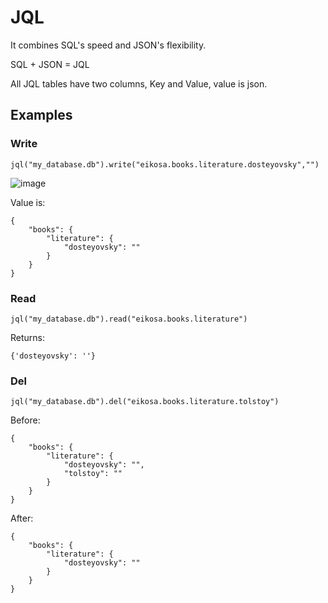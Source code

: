 # JQL

It combines SQL's speed and JSON's flexibility.

SQL + JSON = JQL

All JQL tables have two columns, Key and Value, value is json.

## Examples

### Write
```jql("my_database.db").write("eikosa.books.literature.dosteyovsky","")```

![image](https://user-images.githubusercontent.com/20538090/168511649-75ca7a7a-8670-42b0-86b9-a0d0acda6f45.png)

Value is:
```
{
    "books": {
        "literature": {
            "dosteyovsky": ""
        }
    }
}
```

### Read
```jql("my_database.db").read("eikosa.books.literature")```

Returns:
```
{'dosteyovsky': ''}
```


### Del
```jql("my_database.db").del("eikosa.books.literature.tolstoy")```

Before:
```
{
    "books": {
        "literature": {
            "dosteyovsky": "",
            "tolstoy": ""
        }
    }
}
```
After:
```
{
    "books": {
        "literature": {
            "dosteyovsky": ""
        }
    }
}
```
